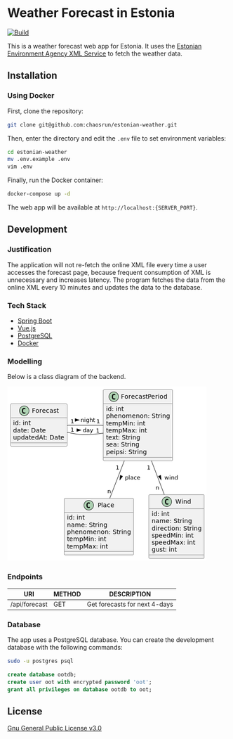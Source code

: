 # Weather Forecast in Estonia

[![Build](https://github.com/chaosrun/estonian-weather/actions/workflows/build.yml/badge.svg)](https://github.com/chaosrun/estonian-weather/actions/workflows/build.yml)

This is a weather forecast web app for Estonia. It uses the [Estonian Environment Agency XML Service](https://www.ilmateenistus.ee/ilma_andmed/xml/forecast.php?lang=eng) to fetch the weather data.

## Installation

### Using Docker

First, clone the repository:

```bash
git clone git@github.com:chaosrun/estonian-weather.git
```

Then, enter the directory and edit the `.env` file to set environment variables:

```bash
cd estonian-weather
mv .env.example .env
vim .env
```

Finally, run the Docker container:

```bash
docker-compose up -d
```

The web app will be available at `http://localhost:{SERVER_PORT}`.

## Development

### Justification

The application will not re-fetch the online XML file every time a user accesses the forecast page, because frequent consumption of XML is unnecessary and increases latency. The program fetches the data from the online XML every 10 minutes and updates the data to the database.

### Tech Stack

- [Spring Boot](https://spring.io/projects/spring-boot)
- [Vue.js](https://vuejs.org/)
- [PostgreSQL](https://www.postgresql.org/)
- [Docker](https://www.docker.com/)

### Modelling

Below is a class diagram of the backend.

![Class diagram of Backend](docs/backend-classes.png)

### Endpoints

| URI                        | METHOD | DESCRIPTION                                                                                  |
|----------------------------|--------|----------------------------------------------------------------------------------------------|
| /api/forecast              | GET    | Get forecasts for next 4-days                                                                |                                               |

### Database

The app uses a PostgreSQL database. You can create the development database with the following commands:

```bash
sudo -u postgres psql
```

```sql
create database ootdb;
create user oot with encrypted password 'oot';
grant all privileges on database ootdb to oot;
```

## License

[Gnu General Public License v3.0](LICENSE)
